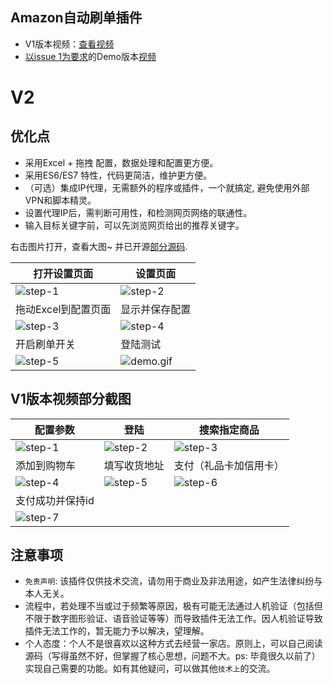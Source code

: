 ## Amazon自动刷单插件
* V1版本视频：[查看视频](https://zhoukekestar.github.io/chrome-extension-amazon-autobuy/v1/index.html)
* [以issue 1为要求](https://github.com/zhoukekestar/chrome-extension-amazon-autobuy/issues/1)的Demo版本[视频](http://pan.baidu.com/s/1o8Ncz7k)

# V2
## 优化点
* 采用Excel + 拖拽 配置，数据处理和配置更方便。
* 采用ES6/ES7 特性，代码更简洁，维护更方便。
* （可选）集成IP代理，无需额外的程序或插件，一个就搞定, 避免使用外部VPN和脚本精灵。
* 设置代理IP后，需判断可用性，和检测网页网络的联通性。
* 输入目标关键字前，可以先浏览网页给出的推荐关键字。

右击图片打开，查看大图~ 并已开源[部分源码](./v2/tasks.js).

| 打开设置页面 | 设置页面|
| -- | -- |
| ![step-1](./v2/images/step%20(1).png) | ![step-2](./v2/images/step%20(2).png) |
| 拖动Excel到配置页面 | 显示并保存配置 |
| ![step-3](./v2/images/step%20(3).png) |![step-4](./v2/images/step%20(4).png) |
|  开启刷单开关 | 登陆测试 |
|  ![step-5](./v2/images/step%20(5).png) | ![demo.gif](./v2/images/demo.gif) |


## V1版本视频部分截图

| 配置参数 | 登陆 | 搜索指定商品 |
| -- | -- | -- |
| ![step-1](./v1/images/step%20(1).png) | ![step-2](./v1/images/step%20(2).png) | ![step-3](./v1/images/step%20(3).png) |
| 添加到购物车 | 填写收货地址 | 支付（礼品卡加信用卡） |
| ![step-4](./v1/images/step%20(4).png) | ![step-5](./v1/images/step%20(5).png) | ![step-6](./v1/images/step%20(6).png) |
| 支付成功并保持id |
| ![step-7](./v1/images/step%20(7).png) |

## 注意事项
* `免责声明`: 该插件仅供技术交流，请勿用于商业及非法用途，如产生法律纠纷与本人无关。
* 流程中，若处理不当或过于频繁等原因，极有可能无法通过人机验证（包括但不限于数字图形验证、语音验证等等）而导致插件无法工作。因人机验证导致插件无法工作的，暂无能力予以解决，望理解。
* 个人态度：个人不是很喜欢以这种方式去经营一家店。原则上，可以自己阅读源码（写得虽然不好，但掌握了核心思想，问题不大。ps: 毕竟很久以前了）实现自己需要的功能。如有其他疑问，可以做其他`技术上`的交流。
